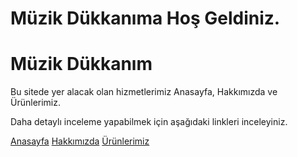 # Müzik Dükkanıma Hoş Geldiniz.

<h1>Müzik Dükkanım</h1>

<p>Bu sitede yer alacak olan hizmetlerimiz Anasayfa, Hakkımızda ve Ürünlerimiz.</p>

<p>Daha detaylı inceleme yapabilmek için aşağıdaki linkleri inceleyiniz.</p>
<a href="index.html">Anasayfa</a>
<a href="hakkimizda.html">Hakkımızda</a>
<a href="urunlerimiz.html">Ürünlerimiz</a>